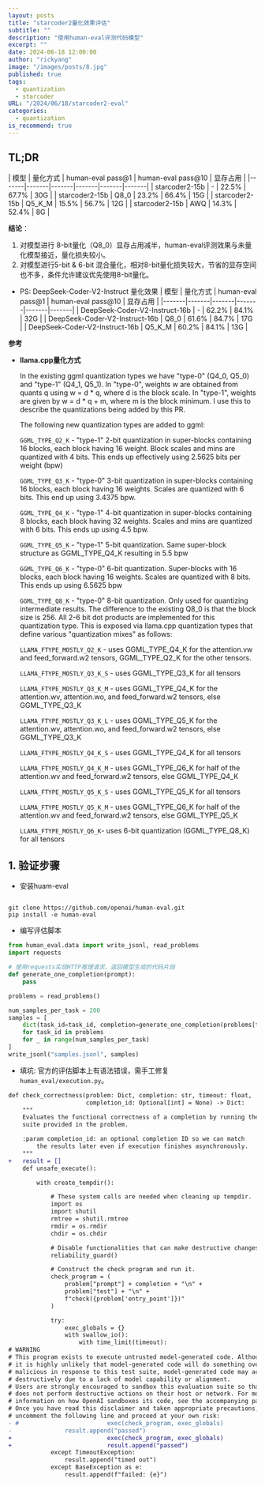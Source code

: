 ```yaml
---
layout: posts
title: "starcoder2量化效果评估"
subtitle: ""
description: "使用human-eval评测代码模型"
excerpt: ""
date: 2024-06-18 12:00:00
author: "rickyang"
image: "/images/posts/8.jpg"
published: true
tags:
  - quantization
  - starcoder
URL: "/2024/06/18/starcoder2-eval"
categories:
  - quantization
is_recommend: true
---
```


## TL;DR

| 模型 | 量化方式 | human-eval pass@1 | human-eval pass@10 | 显存占用 |
|-------|-------|-------|-------|-------|-------|
| starcoder2-15b | - | 22.5% | 67.7% | 30G |
| starcoder2-15b | Q8_0 | 23.2% | 66.4% | 15G |
| starcoder2-15b | Q5_K_M | 15.5% | 56.7% | 12G |
| starcoder2-15b | AWQ | 14.3% | 52.4% | 8G | 

**结论**： 
1. 对模型进行 8-bit量化（Q8_0）显存占用减半，human-eval评测效果与未量化模型接近，量化损失较小。
2. 对模型进行5-bit & 6-bit 混合量化，相对8-bit量化损失较大，节省的显存空间也不多，条件允许建议优先使用8-bit量化。

- PS: DeepSeek-Coder-V2-Instruct 量化效果
| 模型 | 量化方式 | human-eval pass@1 | human-eval pass@10 | 显存占用 |
|-------|-------|-------|-------|-------|-------|
| DeepSeek-Coder-V2-Instruct-16b | - | 62.2% | 84.1% | 32G |
| DeepSeek-Coder-V2-Instruct-16b | Q8_0 | 61.6% | 84.7% | 17G |
| DeepSeek-Coder-V2-Instruct-16b | Q5_K_M | 60.2% | 84.1% | 13G |

**参考**
- **llama.cpp量化方式**

    In the existing ggml quantization types we have "type-0" (Q4_0, Q5_0) and "type-1" (Q4_1, Q5_1). In "type-0", weights w are obtained from quants q using w = d * q, where d is the block scale. In "type-1", weights are given by w = d * q + m, where m is the block minimum. I use this to describe the quantizations being added by this PR.

    The following new quantization types are added to ggml:

    `GGML_TYPE_Q2_K` - "type-1" 2-bit quantization in super-blocks containing 16 blocks, each block having 16 weight. Block scales and mins are quantized with 4 bits. This ends up effectively using 2.5625 bits per weight (bpw)
    
    `GGML_TYPE_Q3_K` - "type-0" 3-bit quantization in super-blocks containing 16 blocks, each block having 16 weights. Scales are quantized with 6 bits. This end up using 3.4375 bpw.
    
    `GGML_TYPE_Q4_K` - "type-1" 4-bit quantization in super-blocks containing 8 blocks, each block having 32 weights. Scales and mins are quantized with 6 bits. This ends up using 4.5 bpw.
    
    `GGML_TYPE_Q5_K` - "type-1" 5-bit quantization. Same super-block structure as GGML_TYPE_Q4_K resulting in 5.5 bpw
    
    `GGML_TYPE_Q6_K` - "type-0" 6-bit quantization. Super-blocks with 16 blocks, each block having 16 weights. Scales are quantized with 8 bits. This ends up using 6.5625 bpw
    
    `GGML_TYPE_Q8_K` - "type-0" 8-bit quantization. Only used for quantizing intermediate results. The difference to the existing Q8_0 is that the block size is 256. All 2-6 bit dot products are implemented for this quantization type.
    This is exposed via llama.cpp quantization types that define various "quantization mixes" as follows:

    `LLAMA_FTYPE_MOSTLY_Q2_K` - uses GGML_TYPE_Q4_K for the attention.vw and feed_forward.w2 tensors, GGML_TYPE_Q2_K for the other tensors.
    
    `LLAMA_FTYPE_MOSTLY_Q3_K_S` - uses GGML_TYPE_Q3_K for all tensors
    
    `LLAMA_FTYPE_MOSTLY_Q3_K_M` - uses GGML_TYPE_Q4_K for the attention.wv, attention.wo, and feed_forward.w2 tensors, else GGML_TYPE_Q3_K
    
    `LLAMA_FTYPE_MOSTLY_Q3_K_L` - uses GGML_TYPE_Q5_K for the attention.wv, attention.wo, and feed_forward.w2 tensors, else GGML_TYPE_Q3_K
    
    `LLAMA_FTYPE_MOSTLY_Q4_K_S` - uses GGML_TYPE_Q4_K for all tensors
    
    `LLAMA_FTYPE_MOSTLY_Q4_K_M` - uses GGML_TYPE_Q6_K for half of the attention.wv and feed_forward.w2 tensors, else GGML_TYPE_Q4_K
    
    `LLAMA_FTYPE_MOSTLY_Q5_K_S` - uses GGML_TYPE_Q5_K for all tensors
    
    `LLAMA_FTYPE_MOSTLY_Q5_K_M` - uses GGML_TYPE_Q6_K for half of the attention.wv and feed_forward.w2 tensors, else GGML_TYPE_Q5_K
    
    `LLAMA_FTYPE_MOSTLY_Q6_K`- uses 6-bit quantization (GGML_TYPE_Q8_K) for all tensors

## 1. 验证步骤

- 安装huam-eval

```shell

git clone https://github.com/openai/human-eval.git
pip install -e human-eval

```

- 编写评估脚本

```python
from human_eval.data import write_jsonl, read_problems
import requests

# 使用requests实现HTTP推理请求，返回模型生成的代码片段
def generate_one_completion(prompt):
    pass

problems = read_problems()

num_samples_per_task = 200
samples = [
    dict(task_id=task_id, completion=generate_one_completion(problems[task_id]["prompt"]))
    for task_id in problems
    for _ in range(num_samples_per_task)
]
write_jsonl("samples.jsonl", samples)
```

- 填坑: 官方的评估脚本上有语法错误，需手工修复`human_eval/execution.py`。
```diff
def check_correctness(problem: Dict, completion: str, timeout: float,
                      completion_id: Optional[int] = None) -> Dict:
    """
    Evaluates the functional correctness of a completion by running the test
    suite provided in the problem. 

    :param completion_id: an optional completion ID so we can match
        the results later even if execution finishes asynchronously.
    """
+   result = []
    def unsafe_execute():

        with create_tempdir():

            # These system calls are needed when cleaning up tempdir.
            import os
            import shutil
            rmtree = shutil.rmtree
            rmdir = os.rmdir
            chdir = os.chdir

            # Disable functionalities that can make destructive changes to the test.
            reliability_guard()

            # Construct the check program and run it.
            check_program = (
                problem["prompt"] + completion + "\n" +
                problem["test"] + "\n" +
                f"check({problem['entry_point']})"
            )

            try:
                exec_globals = {}
                with swallow_io():
                    with time_limit(timeout):
# WARNING
# This program exists to execute untrusted model-generated code. Although
# it is highly unlikely that model-generated code will do something overtly
# malicious in response to this test suite, model-generated code may act
# destructively due to a lack of model capability or alignment.
# Users are strongly encouraged to sandbox this evaluation suite so that it 
# does not perform destructive actions on their host or network. For more 
# information on how OpenAI sandboxes its code, see the accompanying paper.
# Once you have read this disclaimer and taken appropriate precautions, 
# uncomment the following line and proceed at your own risk:
- #                         exec(check_program, exec_globals)
-               result.append("passed")
+                           exec(check_program, exec_globals)
+                           result.append("passed")
            except TimeoutException:
                result.append("timed out")
            except BaseException as e:
                result.append(f"failed: {e}")

```
